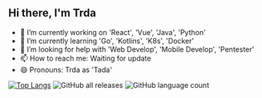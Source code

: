 ## Hi there, I'm Trda

- 🔭 I’m currently working on 'React', 'Vue', 'Java', 'Python'
- 🌱 I’m currently learning 'Go', 'Kotlins', 'K8s', 'Docker'
- 🤔 I’m looking for help with 'Web Develop', 'Mobile Develop', 'Pentester'
- 📫 How to reach me: Waiting for update
- 😄 Pronouns: Trda as 'Tada'


[![Top Langs](https://github-readme-stats.vercel.app/api/top-langs/?username=anuraghazra)](https://github.com/anuraghazra/github-readme-stats)
![GitHub all releases](https://img.shields.io/github/downloads/{username}/{repo-name}/total)
![GitHub language count](https://img.shields.io/github/languages/count/{username}/{repo-name})
